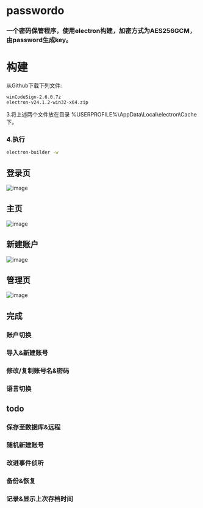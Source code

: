 # passwordo
### 一个密码保管程序，使用electron构建，加密方式为AES256GCM，由password生成key。

# 构建
从Github下载下列文件:
```
winCodeSign-2.6.0.7z
electron-v24.1.2-win32-x64.zip
```
3.将上述两个文件放在目录 %USERPROFILE%\AppData\Local\electron\Cache 下。
### 4.执行
```bash
electron-builder -w
```
## 登录页
![image](https://user-images.githubusercontent.com/103351906/232045402-3381a78c-21b1-4a64-8b45-d7697232c7ff.png)

## 主页
![image](https://user-images.githubusercontent.com/103351906/232045567-0acc4251-af44-4945-a395-79215ba038b5.png)

## 新建账户

![image](https://user-images.githubusercontent.com/103351906/232791435-572e458f-b53f-44ed-af8e-f0ac08b593f0.png)

## 管理页
![image](https://user-images.githubusercontent.com/103351906/232791156-5ede061a-5ac9-4f74-aee0-a55f241dec60.png)

## 完成

### 账户切换 
### 导入&新建账号
### 修改/复制账号名&密码
### 语言切换

## todo 

### 保存至数据库&远程
### 随机新建账号
### 改进事件侦听
### 备份&恢复
### 记录&显示上次存档时间
